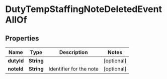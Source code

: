 

# DutyTempStaffingNoteDeletedEventAllOf

## Properties

Name | Type | Description | Notes
------------ | ------------- | ------------- | -------------
**dutyId** | **String** |  |  [optional]
**noteId** | **String** | Identifier for the note |  [optional]



